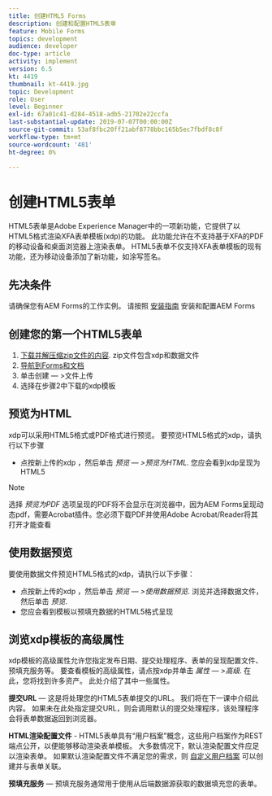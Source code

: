 ```yaml
---
title: 创建HTML5 Forms
description: 创建和配置HTML5表单
feature: Mobile Forms
topics: development
audience: developer
doc-type: article
activity: implement
version: 6.5
kt: 4419
thumbnail: kt-4419.jpg
topic: Development
role: User
level: Beginner
exl-id: 67a01c41-d284-4518-adb5-21702e22ccfa
last-substantial-update: 2019-07-07T00:00:00Z
source-git-commit: 53af8fbc20ff21abf8778bbc165b5ec7fbdf8c8f
workflow-type: tm+mt
source-wordcount: '481'
ht-degree: 0%

---
```


# 创建HTML5表单

HTML5表单是Adobe Experience Manager中的一项新功能，它提供了以HTML5格式渲染XFA表单模板(xdp)的功能。 此功能允许在不支持基于XFA的PDF的移动设备和桌面浏览器上渲染表单。 HTML5表单不仅支持XFA表单模板的现有功能，还为移动设备添加了新功能，如涂写签名。

## 先决条件

请确保您有AEM Forms的工作实例。 请按照 [安装指南](https://experienceleague.adobe.com/docs/experience-manager-65/forms/install-aem-forms/osgi-installation/installing-configuring-aem-forms-osgi.html) 安装和配置AEM Forms

## 创建您的第一个HTML5表单

1. [下载并解压缩zip文件的内容](assets/assets.zip). zip文件包含xdp和数据文件
2. [导航到Forms和文档](http://localhost:4502/aem/forms.html/content/dam/formsanddocuments)
3. 单击创建 — >文件上传
4. 选择在步骤2中下载的xdp模板

## 预览为HTML

xdp可以采用HTML5格式或PDF格式进行预览。 要预览HTML5格式的xdp，请执行以下步骤

* 点按新上传的xdp ，然后单击 _预览 — >预览为HTML_. 您应会看到xdp呈现为HTML5

>[!NOTE]
>选择 _预览为PDF_ 选项呈现的PDF将不会显示在浏览器中，因为AEM Forms呈现动态pdf，需要Acrobat插件。您必须下载PDF并使用Adobe Acrobat/Reader将其打开才能查看


## 使用数据预览

要使用数据文件预览HTML5格式的xdp，请执行以下步骤：

* 点按新上传的xdp ，然后单击 _预览 — >使用数据预览_. 浏览并选择数据文件，然后单击 _预览_.
* 您应会看到模板以预填充数据的HTML5格式呈现

## 浏览xdp模板的高级属性

xdp模板的高级属性允许您指定发布日期、提交处理程序、表单的呈现配置文件、预填充服务等。 要查看模板的高级属性，请点按xdp并单击 _属性 — >高级_. 在此，您将找到许多资产。 此处介绍了其中一些属性。

**提交URL**  — 这是将处理您的HTML5表单提交的URL。 我们将在下一课中介绍此内容。 如果未在此处指定提交URL，则会调用默认的提交处理程序，该处理程序会将表单数据返回到浏览器。

**HTML渲染配置文件** - HTML5表单具有“用户档案”概念，这些用户档案作为REST端点公开，以便能够移动渲染表单模板。 大多数情况下，默认渲染配置文件应足以渲染表单。 如果默认渲染配置文件不满足您的需求，则 [自定义用户档案](https://experienceleague.adobe.com/docs/experience-manager-65/forms/html5-forms/custom-profile.html) 可以创建并与表单关联。

**预填充服务**  — 预填充服务通常用于使用从后端数据源获取的数据填充您的表单。
